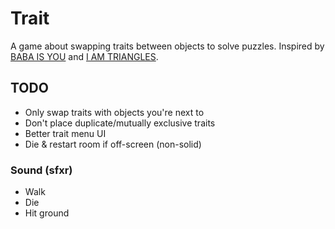 # Trait
A game about swapping traits between objects to solve puzzles. Inspired by [BABA IS YOU](https://hempuli.com/baba/) and [I AM TRIANGLES](https://mspfa.com/?s=150&p=1).

## TODO
- Only swap traits with objects you're next to
- Don't place duplicate/mutually exclusive traits
- Better trait menu UI
- Die & restart room if off-screen (non-solid)

### Sound (sfxr)
- Walk
- Die
- Hit ground